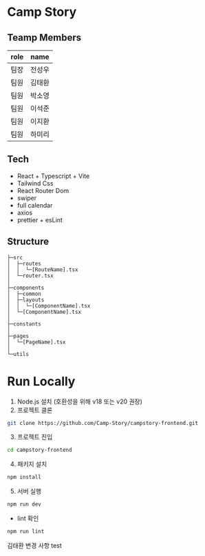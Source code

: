 # Camp Story

## Teamp Members

| role | name   |
| ---- | ------ |
| 팀장 | 전성우 |
| 팀원 | 김태환 |
| 팀원 | 박소영 |
| 팀원 | 이석준 |
| 팀원 | 이지환 |
| 팀원 | 하미리 |

## Tech

- React + Typescript + Vite
- Tailwind Css
- React Router Dom
- swiper
- full calendar
- axios
- prettier + esLint

## Structure

```text
├─src
│  ├─routes
│  │  └─[RouteName].tsx
│  └─router.tsx
│
├─components
│  ├─common
│  ├─layouts
│  │  └─[ComponentName].tsx
│  └─[ComponentName].tsx
│
├─constants
│
├─pages
│  └─[PageName].tsx
│
└─utils
```

# Run Locally

1. Node.js 설치 (호환성을 위해 v18 또는 v20 권장)
2. 프로젝트 클론

```bash
git clone https://github.com/Camp-Story/campstory-frontend.git
```

3. 프로젝트 진입

```bash
cd campstory-frontend
```

4. 패키지 설치

```bash
npm install
```

5. 서버 실행

```bash
npm run dev
```

- lint 확인

```bash
npm run lint
```

김태환 변경 사항 test

